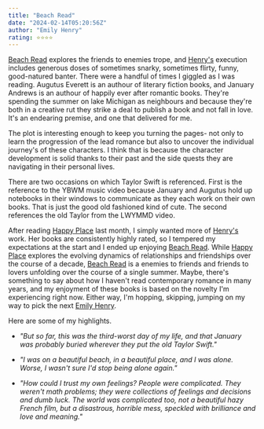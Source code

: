 ```yaml
---
title: "Beach Read"
date: "2024-02-14T05:20:56Z"
author: "Emily Henry"
rating: ⭐⭐⭐⭐
---
```


<a href="https://www.goodreads.com/book/show/52867387-beach-read">Beach Read</a> explores the friends to enemies trope, and <a href="https://www.goodreads.com/author/show/13905555.Emily_Henry">Henry's</a> execution includes generous doses of sometimes snarky, sometimes flirty, funny, good-natured banter. There were a handful of times I giggled as I was reading. Augutus Everett is an authour of literary fiction books, and January Andrews is an authour of happily ever after romantic books. They're spending the summer on lake Michigan as neighbours and because they're both in a creative rut they strike a deal to publish a book and not fall in love. It's an endearing premise, and one that delivered for me. 

The plot is interesting enough to keep you turning the pages- not only to learn the progression of the lead romance but also to uncover the individual journey's of these characters. I think that is because the character development is solid thanks to their past and the side quests they are navigating in their personal lives.

There are two occasions on which Taylor Swift is referenced. First is the reference to the YBWM music video because January and Augutus hold up notebooks in their windows to communicate as they each work on their own books. That is just the good old fashioned kind of cute. The second references the old Taylor from the LWYMMD video. 

After reading <a href="https://www.goodreads.com/book/show/61718053-happy-place">Happy Place</a> last month, I simply wanted more of <a href="https://www.goodreads.com/author/show/13905555.Emily_Henry">Henry's</a> work. Her books are consistently highly rated, so I tempered my expectations at the start and I ended up enjoying <a href="https://www.goodreads.com/book/show/52867387-beach-read">Beach Read</a>. While <a href="https://www.goodreads.com/book/show/61718053-happy-place">Happy Place</a> explores the evolving dynamics of relationships and friendships over the course of a decade, <a href="https://www.goodreads.com/book/show/52867387-beach-read">Beach Read</a> is a enemies to friends and friends to lovers unfolding over the course of a single summer. Maybe, there's something to say about how I haven't read contemporary romance in many years, and my enjoyment of these books is based on the novelty I'm experiencing right now. Either way, I'm hopping, skipping, jumping on my way to pick the next <a href="https://www.goodreads.com/author/show/13905555.Emily_Henry">Emily Henry</a>.





Here are some of my highlights.

<i>

* "But so far, this was the third-worst day of my life, and that January was probably buried wherever they put the old Taylor Swift."

* "I was on a beautiful beach, in a beautiful place, and I was alone. Worse, I wasn't sure I'd stop being alone again."

* "How could I trust my own feelings? People were complicated. They weren't math problems; they were collections of feelings and decisions and dumb luck. The world was complicated too, not a beautiful hazy French film, but a disastrous, horrible mess, speckled with brilliance and love and meaning."
</i>